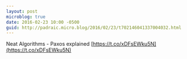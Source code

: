 ```yaml
---
layout: post
microblog: true
date: 2016-02-23 10:00 -0500
guid: http://padraic.micro.blog/2016/02/23/t702146041337004032.html
---
```

Neat Algorithms - Paxos explained [https://t.co/xDFsEWku5N](https://t.co/xDFsEWku5N)
